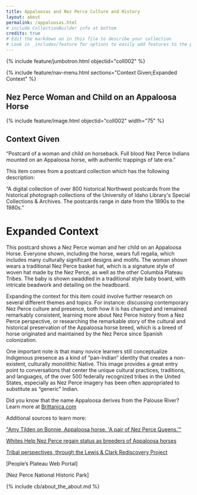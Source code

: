 ```yaml
---
title: Appaloosas and Nez Perce Culture and History
layout: about
permalink: /appaloosas.html
# include CollectionBuilder info at bottom
credits: true
# Edit the markdown on in this file to describe your collection
# Look in _includes/feature for options to easily add features to the page
---
```


{% include feature/jumbotron.html objectid="coll002" %}

{% include feature/nav-menu.html sections="Context Given;Expanded Context" %}

## Nez Perce Woman and Child on an Appaloosa Horse

{% include feature/image.html objectid="coll002" width="75" %}
<br>

## Context Given

“Postcard of a woman and child on horseback. Full blood Nez Perce Indians mounted on an Appaloosa horse, with authentic trappings of late era.”

This item comes from a postcard collection which has the following description:

“A digital collection of over 800 historical Northwest postcards from the historical photograph collections of the University of Idaho Library's Special Collections & Archives. The postcards range in date from the 1890s to the 1980s.”
<br>

# Expanded Context

This postcard shows a Nez Perce woman and her child on an Appaloosa Horse. Everyone shown, including the horse, wears full regalia, which includes many culturally significant designs and motifs. The woman shown wears a traditional Nez Perce basket hat, which is a signature style of woven hat made by the Nez Perce, as well as the other Columbia Plateau Tribes. The baby is shown swaddled in a traditional style baby board, with intricate beadwork and detailing on the headboard.

Expanding the context for this item could involve further research on several different themes and topics. For instance: discussing contemporary Nez Perce culture and presence, both how it is has changed and remained remarkably consistent, learning more about Nez Perce history from a Nez Perce perspective, or researching the remarkable story of the cultural and historical preservation of the Appaloosa horse breed, which is a breed of horse originated and maintained by the Nez Perce since Spanish colonization.

One important note is that many novice learners still conceptualize Indigenous presence as a kind of “pan-Indian” identity that creates a non-existent, culturally monolithic Native. This image provides a great entry point to conversations that center the unique cultural practices, traditions, and languages, of the over 500 federally recognized tribes in the United States, especially as Nez Perce imagery has been often appropriated to substitute as “generic” Indian.

Did you know that the name Appaloosa derives from the Palouse River? Learn more at [Brittanica.com](https://www.britannica.com/animal/Appaloosa)

Additional sources to learn more:

["Amy Tilden on Bonnie, Appaloosa horse. 'A pair of Nez Perce Queens.'"](https://digital.lib.uidaho.edu/digital/collection/nwpostcards/id/741/rec/1)

[Whites Help Nez Perce regain status as breeders of Appaloosa horses](https://www.lib.uidaho.edu/digital/mccall/items/mccall430.html)
    
[Tribal perspectives, through the Lewis & Clark Rediscovery Project](   https://www.lib.uidaho.edu/digital/L3/ShowOneObjectSiteID34ObjectID85.html)
    
[People’s Plateau Web Portal]

[Nez Perce National Historic Park]




<!-- IMPORTANT!!! DELETE this comment and the include below when you are finished editing this page for your collection. The include below introduces about page features. They will show up on your collection's about page until you delete it.  -->
{% include cb/about_the_about.md %} 
